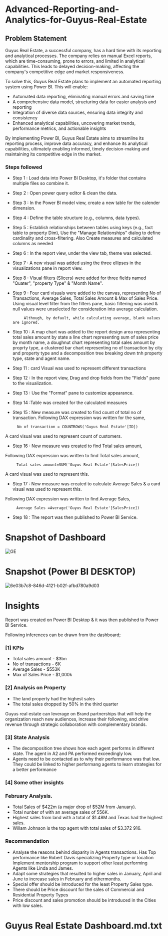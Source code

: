 # Advanced-Reporting-and-Analytics-for-Guyus-Real-Estate

## Problem Statement

Guyus Real Estate, a successful company, has a hard time with its reporting and analytical processes. The company relies on manual Excel reports, which are time-consuming, prone to errors, and limited in analytical capabilities. This leads to delayed decision-making, affecting the company's competitive edge and market responsiveness.

To solve this, Guyus Real Estate plans to implement an automated reporting system using Power BI. This will enable:

- Automated data reporting, eliminating manual errors and saving time
- A comprehensive data model, structuring data for easier analysis and reporting
- Integration of diverse data sources, ensuring data integrity and consistency
- Enhanced analytical capabilities, uncovering market trends, performance metrics, and actionable insights

By implementing Power BI, Guyus Real Estate aims to streamline its reporting process, improve data accuracy, and enhance its analytical capabilities, ultimately enabling informed, timely decision-making and maintaining its competitive edge in the market.

### Steps followed 

- Step 1 : Load data into Power BI Desktop, it's folder that contains multiple files so  combine it.
- Step 2 : Open power query editor & clean the data.
- Step 3 : In the Power BI model view, create a new table for the calender dimension.
- Step 4 :  Define the table structure (e.g., columns, data types).
- Step 5 :  Establish relationships between tables using keys (e.g., fact table to property Dim), Use the "Manage Relationships" dialog to define cardinality and cross-filtering. Also Create measures and calculated columns as needed
- Step 6 : In the report view, under the view tab, theme was selected.
- Step 7 :  A new visual was added using the three ellipses in the visualizations pane in report view. 
- Step 8 : Visual filters (Slicers) were added for three fields named "Quater", "property Type" & "Month Name".
- Step 9 : Four card visuals were added to the canvas, representing No of Transactions, Average Sales, Total Sales Amount & Max of Sales Price.
           Using visual level filter from the filters pane, basic filtering was used & null values were unselected for consideration into average calculation.
           
           Although, by default, while calculating average, blank values are ignored.
- Step 10 : A map chart was added to the report design area representing total sales amount by state a line chart representing sum of sales price by month name, a doughnut chart representing total sales amount by proprty type, a clustered bar chart representing no of transaction by city and property type and a decomposition tree breaking down tnh property type, state and agent name.
- Step 11 : card Visual was used to represent different transactions 
 

- Step 12 : In the report view, Drag and drop fields from the "Fields" pane to the visualization.
- Step 13 : Use the "Format" pane to customize appearance. 
- Step 14 :Table was created for the calculated measures

- Step 15 : New measure was created to find count of total no of transaction.
Following DAX expression was written for the same,
        
        No of transaction = COUNTROWS('Guyus Real Estate'[ID])
        
A card visual was used to represent count of customers.

        
 - Step 16 : New measure was created to find  Total sales amount,
 
 Following DAX expression was written to find Total sales amount,
 
         Total sales amount=SUM('Guyus Real Estate'[SalesPrice])
 
 A card visual was used to represent this.
 
 
 - Step 17 : New measure was created to calculate Average Sales & a card visual was used to represent this.
 
 Following DAX expression was written to find Average Sales,
 
         Average Sales =Average('Guyus Real Estate'[SalesPrice])
    
 
 
 - Step 18 : The report was then published to Power BI Service.
 
 

# Snapshot of Dashboard 

![GE](https://github.com/user-attachments/assets/b65a9bbd-5394-4775-8b10-2c97146960bf)

 #  Snapshot (Power BI DESKTOP)

 
![6e03b7c8-846d-4121-b02f-afbd780a9d03](https://github.com/user-attachments/assets/42e8368a-26df-4cbe-a312-37061315dc60)

# Insights

 Report was created on Power BI Desktop & it was then published to Power BI Service.

Following inferences can be drawn from the dashboard;

### [1] KPIs
- Total sales amount - $3bn
- No of transactions - 6K
- Average Sales - $553K
- Max of Sales Price - $1,000k


   
           
### [2] Analysis on Property
- The land property had the highest sales
- The total sales dropped by 50% in the third quarter

Guyus real estate can leverage on Brand partnerships that will help the organization reach new audiences, increase their following, and drive revenue through strategic collaboration 
with complementary brands.

  ### [3] State Analysis
  
- The decomposition tree shows how each agent performs in different state. The agent in A2 and PA performed exceedingly low.
- Agents need to be contacted as to why their performance was that low. They could be linked to higher performang agents to learn strategies for a better performance

 ### [4] Some other insights
 
 ### February Analysis.
- Total Sales of $422m (a major drop of $52M from January).
- Total nunber of with an average sales of 556K.
- Highest sales from land with a total of $1.48M and Texas had the highest sales.
- Willam Johnson is the top agent with total sales of $3.372 916.
 
 ### Recommendation
 - Analyse the reasons behind disparity in Agents transactions. Has Top performance like Robert Davis specializing Property type or location Implement mentorship program to support other least performing Agents like  Linda and James.
- Adapt some strategies that resulted to higher sales in January, April and June to increase sales
in February and othermonths.
- Special offer should be introduced for the least Property Sales type.
- There should be Price discount for the sales of Commercial
and Residential Property Types
- Price discount and sales promotion should be introduced in the Cities with low sales.


# Guyus Real Estate Dashboard.md.txt
